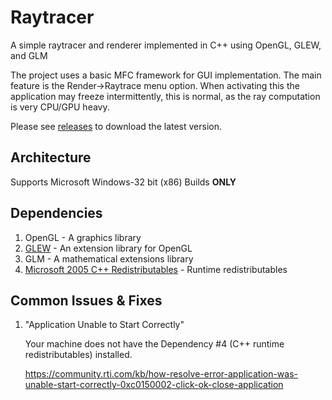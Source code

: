 # Raytracer
A simple raytracer and renderer implemented in C++ using OpenGL, GLEW, and GLM
 
The project uses a basic MFC framework for GUI implementation. The main feature is the Render->Raytrace menu option. When activating this the application may freeze intermittently, this is normal, as the ray computation is very CPU/GPU heavy.

Please see [releases](https://github.com/fromanan/raytracer/releases/) to download the latest version.

## Architecture

Supports Microsoft Windows-32 bit (x86) Builds **ONLY**

## Dependencies

1. OpenGL - A graphics library
2. [GLEW](https://github.com/nigels-com/glew) - An extension library for OpenGL
3. GLM - A mathematical extensions library
4. [Microsoft 2005 C++ Redistributables](http://www.microsoft.com/download/en/details.aspx?id=26347%20%20) - Runtime redistributables

## Common Issues & Fixes

1. "Application Unable to Start Correctly"

    Your machine does not have the Dependency #4 (C++ runtime redistributables) installed.

    https://community.rti.com/kb/how-resolve-error-application-was-unable-start-correctly-0xc0150002-click-ok-close-application
